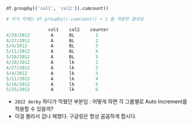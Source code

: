 ```python
df.groupby(['col1', 'col2']).cumcount()
```

```python
# 이거 자체는 df.groupby().cumcount() + 1 을 적용한 결과임

				col1    col2    counter
4/20/2012        A      BL        1
4/27/2012        A      BL        2
5/4/2012         A      BL        3
5/11/2012        A      BL        4
5/18/2012        A      BL        5
4/20/2012        A      lk        1
4/27/2012        A      lk        2
5/4/2012         A      lk        3
5/11/2012        A      lk        4
5/18/2012        A      lk        5
5/25/2012        A      lk        6
```
- `2022 derby` 하다가 막혔던 부분임 : 어떻게 하면 각 그룹별로 Auto Increment를 적용할 수 있을까?
- 이걸 몰라서 겁나 헤맸다. 구글링은 항상 꼼꼼하게 합시다.
